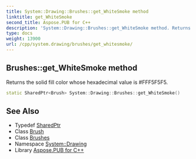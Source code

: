 ```yaml
---
title: System::Drawing::Brushes::get_WhiteSmoke method
linktitle: get_WhiteSmoke
second_title: Aspose.PUB for C++
description: 'System::Drawing::Brushes::get_WhiteSmoke method. Returns the solid fill color whose hexadecimal value is #FFF5F5F5 in C++.'
type: docs
weight: 13900
url: /cpp/system.drawing/brushes/get_whitesmoke/
---
```

## Brushes::get_WhiteSmoke method


Returns the solid fill color whose hexadecimal value is #FFF5F5F5.

```cpp
static SharedPtr<Brush> System::Drawing::Brushes::get_WhiteSmoke()
```

## See Also

* Typedef [SharedPtr](../../../system/sharedptr/)
* Class [Brush](../../brush/)
* Class [Brushes](../)
* Namespace [System::Drawing](../../)
* Library [Aspose.PUB for C++](../../../)
